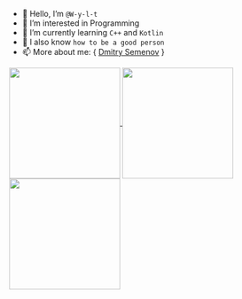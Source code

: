- 👋 Hello, I’m `@W-y-l-t`
- 👀 I’m interested in Programming
- 🌱 I’m currently learning `C++` and `Kotlin`
- 🧠 I also know `how to be a good person`
- 📫 More about me:
{
  [Dmitry Semenov](https://bento.me/wylt)
}

<a href="https://github.com/anuraghazra/github-readme-stats">
  <img height=200 align="center" src="https://github-readme-stats.vercel.app/api?username=W-y-l-t&show_icons=true&theme=tokyonight" />
</a>

<a href="https://github.com/anuraghazra/convoychat">
  <img height=200 align="center" src="https://github-readme-stats.vercel.app/api/top-langs?username=W-y-l-t&layout=donut&langs_count=8&theme=tokyonight&card_width=320" />
</a>

<a href="https://git.io/streak-stats">
  <img height=200 align="center" src="https://github-readme-streak-stats.herokuapp.com?user=W-y-l-t&theme=tokyonight&card_width=807" />
</a>
